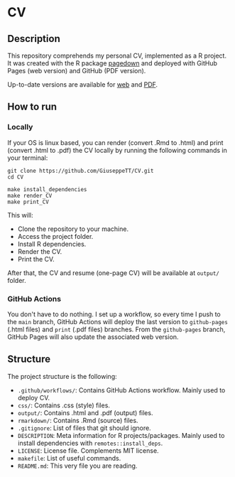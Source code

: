 # CV
## Description
This repository comprehends my personal CV, implemented as a R project. It was created with the R package [pagedown](https://github.com/rstudio/pagedown) and deployed with GitHub Pages (web version) and GitHub (PDF version).

Up-to-date versions are available for [web](https://giuseppett.github.io/CV/CV) and [PDF](https://github.com/GiuseppeTT/CV/raw/print/CV.pdf).

## How to run
### Locally
If your OS is linux based, you can render (convert .Rmd to .html) and print (convert .html to .pdf) the CV locally by running the following commands in your terminal:

```
git clone https://github.com/GiuseppeTT/CV.git
cd CV

make install_dependencies
make render_CV
make print_CV
```

This will:
- Clone the repository to your machine.
- Access the project folder.
- Install R dependencies.
- Render the CV.
- Print the CV.

After that, the CV and resume (one-page CV) will be available at `output/` folder.

### GitHub Actions
You don't have to do nothing. I set up a workflow, so every time I push to the `main` branch, GitHub Actions will deploy the last version to `github-pages` (.html files) and `print` (.pdf files) branches. From the `github-pages` branch, GitHub Pages will also update the associated web version.

## Structure
The project structure is the following:
- `.github/workflows/`: Contains GitHub Actions workflow. Mainly used to deploy CV.
- `css/`: Contains .css (style) files.
- `output/`: Contains .html and .pdf (output) files.
- `rmarkdown/`: Contains .Rmd (source) files.
- `.gitignore`: List of files that git should ignore.
- `DESCRIPTION`: Meta information for R projects/packages. Mainly used to install dependencies with `remotes::install_deps`.
- `LICENSE`: License file. Complements MIT license.
- `makefile`: List of useful commands.
- `README.md`: This very file you are reading.
